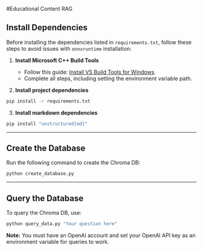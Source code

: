 #Educational Content RAG

## Install Dependencies

Before installing the dependencies listed in `requirements.txt`, follow these steps to avoid issues with `onnxruntime` installation:

1. **Install Microsoft C++ Build Tools**

   * Follow this guide: [Install VS Build Tools for Windows](https://github.com/bycloudai/InstallVSBuildToolsWindows?tab=readme-ov-file).
   * Complete all steps, including setting the environment variable path.

2. **Install project dependencies**

```bash
pip install -r requirements.txt
```

3. **Install markdown dependencies**

```bash
pip install "unstructured[md]"
```

---

## Create the Database

Run the following command to create the Chroma DB:

```bash
python create_database.py
```

---

## Query the Database

To query the Chroma DB, use:

```bash
python query_data.py "Your question here"
```

**Note:** You must have an OpenAI account and set your OpenAI API key as an environment variable for queries to work.
